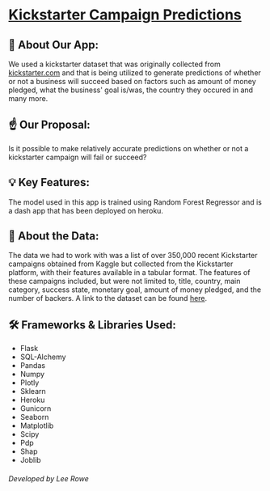 # [Kickstarter Campaign Predictions](https://kickstarter-campaign-predictor.herokuapp.com)

## 👋 About Our App:

We used a kickstarter dataset that was originally collected from [kickstarter.com](https://www.kickstarter.com/) and that is being utilized to generate predictions of whether or not a business will succeed based on factors such as amount of money pledged, what the business' goal is/was, the country they occured in and many more.

## ☝️ Our Proposal:

Is it possible to make relatively accurate predictions on whether or not a kickstarter campaign will fail or succeed?

## 💡 Key Features:

The model used in this app is trained using Random Forest Regressor and is a dash app that has been deployed on heroku.

## 🧮 About the Data:

The data we had to work with was a list of over 350,000 recent Kickstarter campaigns obtained from Kaggle but collected from the Kickstarter platform, with their features available in a tabular format. The features of these campaigns included, but were not limited to, title, country, main category, success state, monetary goal, amount of money pledged, and the number of backers. A link to the dataset can be found  [here](https://www.kaggle.com/kemical/kickstarter-projects).

## 🛠 Frameworks & Libraries Used:

- Flask
- SQL-Alchemy
- Pandas
- Numpy
- Plotly
- Sklearn
- Heroku
- Gunicorn
- Seaborn
- Matplotlib
- Scipy
- Pdp
- Shap
- Joblib

###### Developed by Lee Rowe
